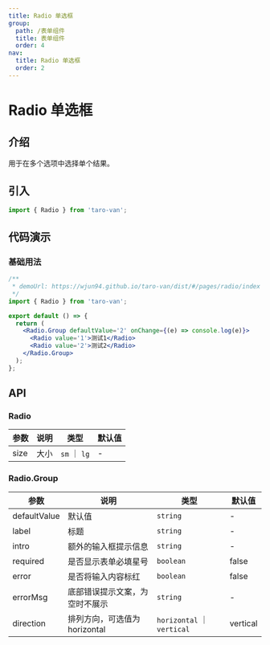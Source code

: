 ```yaml
---
title: Radio 单选框
group:
  path: /表单组件
  title: 表单组件
  order: 4
nav:
  title: Radio 单选框
  order: 2
---
```


# Radio 单选框

## 介绍

用于在多个选项中选择单个结果。

## 引入

```jsx | pure
import { Radio } from 'taro-van';
```

## 代码演示

### 基础用法

```jsx | iframe
/**
 * demoUrl: https://wjun94.github.io/taro-van/dist/#/pages/radio/index
 */
import { Radio } from 'taro-van';

export default () => {
  return (
    <Radio.Group defaultValue='2' onChange={(e) => console.log(e)}>
      <Radio value='1'>测试1</Radio>
      <Radio value='2'>测试2</Radio>
    </Radio.Group>
  );
};
```

## API

### Radio

| 参数 | 说明 | 类型         | 默认值 |
| ---- | ---- | ------------ | ------ |
| size | 大小 | `sm` ｜ `lg` | -      |

### Radio.Group

| 参数         | 说明                           | 类型                       | 默认值   |
| ------------ | ------------------------------ | -------------------------- | -------- |
| defaultValue | 默认值                         | `string`                   | -        |
| label        | 标题                           | `string`                   | -        |
| intro        | 额外的输入框提示信息           | `string`                   | -        |
| required     | 是否显示表单必填星号           | `boolean`                  | false    |
| error        | 是否将输入内容标红             | `boolean`                  | false    |
| errorMsg     | 底部错误提示文案，为空时不展示 | `string`                   | -        |
| direction    | 排列方向，可选值为 horizontal  | `horizontal` ｜ `vertical` | vertical |
